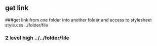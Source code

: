 ## get link 
###get link from one folder into another folder and access to stylesheet style.css ../folder/file 
### 2 level high ../../folder/file